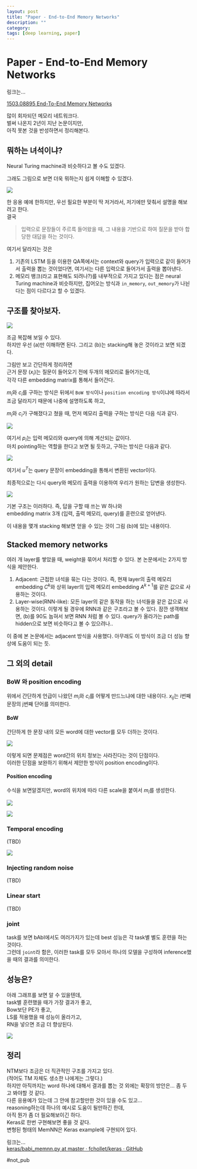 ```yaml
---
layout: post
title: "Paper - End-to-End Memory Networks"
description: ""
category:
tags: [deep learning, paper]
---
```


# Paper - End-to-End Memory Networks
링크는…

[1503.08895 End-To-End Memory Networks](https://arxiv.org/abs/1503.08895)

많이 회자되던 메모리 네트워크다.  
벌써 나온지 2년이 지난 논문이지만,  
아직 못본 것을 반성하면서 정리해본다.  

## 뭐하는 녀석이냐?
Neural Turing machine과 비슷하다고 볼 수도 있겠다.  

그래도 그림으로 보면 더욱 뭐하는지 쉽게 이해할 수 있겠다.  

![](/assets/2017-01-31-Paper%20-%20End-to-End%20Memory%20Networks/8DF0D45A-7F93-4663-9D19-3A21DF18D886.png)

한 응용 예에 한하지만, 우선 필요한 부분이 딱 저거라서, 저기에만 맞춰서 설명을 해보려고 한다.  
결국  

> 입력으로 문장들이 주르륵 들어왔을 때, 그 내용을 기반으로 하여 질문을 받아 합당한 대답을 하는 것이다.    

여기서 달라지는 것은   

1. 기존의 LSTM 등을 이용한 QA쪽에서는 context와 query가 입력으로 같이 들어가서 출력을 뽑는 것이었다면,  여기서는 다른 입력으로 들어가서 출력을 뽑아낸다.
2. 메모리 뱅크(라고 표현해도 되려나?)를 내부적으로 가지고 있다는 점은 neural Turing machine과 비슷하지만, 집어오는 방식과 `in_memory`, `out_memory`가 나뉜다는 점이 다르다고 할 수 있겠다.

## 구조를 찾아보자.
![](/assets/2017-01-31-Paper%20-%20End-to-End%20Memory%20Networks/6938AD8D-BEEB-47CB-A670-B96B4DC2BC45.png)

조금 복잡해 보일 수 있다.  
하지만 우선 (a)만 이해하면 된다. 그리고 (b)는 stacking해 놓은 것이라고 보면 되겠다.

그림만 보고 간단하게 정리하면  
근거 문장 ($x_i$)는 질문이 들어오기 전에 두개의 메모리로 들어가는데,   
각각 다른 embedding matrix를 통해서 들어간다.

$m_i$와 $c_i$를 구하는 방식은 뒤에서 `BoW 방식`이나 `position encoding 방식`이냐에 따라서 조금 달라지기 때문에 나중에 설명하도록 하고,

$m_i$와 $c_i$가 구해졌다고 쳤을 때, 먼저 메모리 출력을 구하는 방식은 다음 식과 같다.

![](/assets/2017-01-31-Paper%20-%20End-to-End%20Memory%20Networks/CAFC2D2E-152F-4423-9D4C-8EC2110F3493.png)

여기서 $p_i$는 입력 메모리와 query에 의해 계산되는 값이다.  
마치 pointing하는 역할을 한다고 보면 될 듯하고, 구하는 방식은 다음과 같다.

![](/assets/2017-01-31-Paper%20-%20End-to-End%20Memory%20Networks/8AD01DEE-951E-4FE8-BE00-3EEEEB1A2DE3.png)

여기서 $u^T$는 query 문장이 embedding을 통해서 변환된 vector이다.

최종적으로는 다시 query와 메모리 출력을 이용하여 우리가 원하는 답변을 생성한다.

![](/assets/2017-01-31-Paper%20-%20End-to-End%20Memory%20Networks/ABD3E1BE-50D9-465D-9859-B123ACE00B18.png)

기본 구조는 이러하다. 즉, 답을 구할 때 쓰는 W 하나와  
embedding matrix 3개 (입력, 출력 메모리, query)를 훈련으로 얻어낸다.  

이 내용을 몇개 stacking 해보면 얻을 수 있는 것이 그림 (b)에 있는 내용이다.

## Stacked memory networks
여러 개 layer를 쌓았을 때, weight을 묶어서 처리할 수 있다. 본 논문에서는 2가지 방식을 제안한다.

1. Adjacent: 근접한 녀석을 묶는 다는 것이다. 즉, 현재 layer의 출력 메모리 embedding $C^{k}$와 상위 layer의 입력 메모리 embedding $A^{k+1}$를 같은 값으로 사용하는 것이다. 
2. Layer-wise(RNN-like): 모든 layer의 같은 동작을 하는 녀석들을 같은 값으로 사용하는 것이다. 이렇게 될 경우에 RNN과 같은 구조라고 볼 수 있다. 잠깐 생객해보면, (b)를 90도 눕혀서 보면 RNN 처럼 볼 수 있다. query가 올라가는 path를 hidden으로 보면 비슷하다고 볼 수 있으려나.. 

이 중에 본 논문에서는 adjacent 방식을 사용했다. 아무래도 이 방식이 조금 더 성능 향상에 도움이 되는 듯.  

## 그 외의 detail 

### BoW 와 position encoding

위에서 간단하게 언급이 나왔던 $m_i$와 $c_i$를 어떻게 만드느냐에 대한 내용이다.
$x_{ij}$는 i번째 문장의 j번째 단어를 의미한다.

####  BoW
간단하게 한 문장 내의 모든 word에 대한 vector를 모두 더하는 것이다.

![](/assets/2017-01-31-Paper%20-%20End-to-End%20Memory%20Networks/9737352B-ADE4-4374-9169-647E585EEEB1.png)

이렇게 되면 문제점은 word간의 위치 정보는 사라진다는 것이 단점이다.  
이러한 단점을 보완하기 위해서 제안한 방식이 position encoding이다.

#### Position encoding
수식을 보면알겠지만, word의 위치에 따라 다른 scale을 붙여서 $m_i$를 생성한다. 

![](/assets/2017-01-31-Paper%20-%20End-to-End%20Memory%20Networks/FE09E827-2D43-4751-93A7-8FB8C4467883.png)

![](/assets/2017-01-31-Paper%20-%20End-to-End%20Memory%20Networks/BEB1B33C-D99B-4C4A-8AD8-E65B3F7B0FAC.png)





### Temporal encoding
(TBD)

![](/assets/2017-01-31-Paper%20-%20End-to-End%20Memory%20Networks/3E319E6B-FB04-47A1-9182-DBD437A9FE34.png)


### Injecting random noise
(TBD)


### Linear start
(TBD)


### joint
task를 보면 bAbI에서도 여러가지가 있는데 best 성능은 각 task별 별도 훈련을 하는 것이다.  
그런데 `joint`라 함은, 이러한 task를 모두 모아서 하나의 모델을 구성하여 inference했을 때의 결과를 의미한다.


## 성능은?
아래 그래프를 보면 알 수 있을텐데,  
task별 훈련했을 때가 가장 결과가 좋고,  
Bow보단 PE가 좋고,  
LS를 적용했을 때 성능이 올라가고,  
RN을 넣으면 조금 더 향상된다.  

![](/assets/2017-01-31-Paper%20-%20End-to-End%20Memory%20Networks/F3458129-61FA-49EA-8BDF-9EDA42FAD4DE.png)


## 정리
NTM보다 조금은 더 직관적인 구조를 가지고 있다.  
(적어도 TM 자체도 생소한 나에게는 그렇다.)  
하지만 아직까지는 word 하나에 대해서 결과를 뽑는 것 외에는 확장의 방안은…  좀 두고 봐야할 것 같다.  
다른 응용예가 있는데 그 안에 참고할만한 것이 있을 수도 있고…  
reasoning하는데 하나의 예시로 도움이 될만하긴 한데,  
아직 뭔가 좀 더 필요해보이긴 하다.  
Keras로 한번 구현해보면 좋을 것 같다.  
변형된 형태의 MemNN은 Keras example에 구현되어 있다.

링크는…   
[keras/babi_memnn.py at master · fchollet/keras · GitHub](https://github.com/fchollet/keras/blob/master/examples/babi_memnn.py)



#not_pub